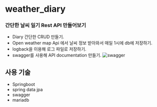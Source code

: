 # weather_diary
### 간단한 날씨 일기 Rest API 만들어보기
- Diary 간단한 CRUD 만들기.
- Open weather map Api 에서 날씨 정보 받아와서 매일 1시에 db에 저장하기.
- logback을 이용해 로그 파일로 저장하기.
- swagger를 사용해 API documentation 만들기.
![swagger](https://user-images.githubusercontent.com/49369306/181222892-71d0faca-3b7d-436b-b2c8-d8bdfb097c30.PNG)


## 사용 기술
- Springboot
- spring data jpa
- swagger
- mariadb
